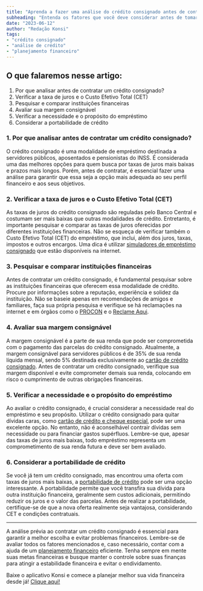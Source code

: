 ```yaml
---
title: "Aprenda a fazer uma análise do crédito consignado antes de contratar"
subheading: "Entenda os fatores que você deve considerar antes de tomar um empréstimo consignado e garanta a melhor escolha para o seu perfil financeiro."
date: "2023-06-12"
author: "Redação Konsi"
tags:
- "crédito consignado"
- "análise de crédito"
- "planejamento financeiro"
---
```


## O que falaremos nesse artigo:

1. Por que analisar antes de contratar um crédito consignado?
2. Verificar a taxa de juros e o Custo Efetivo Total (CET)
3. Pesquisar e comparar instituições financeiras
4. Avaliar sua margem consignável
5. Verificar a necessidade e o propósito do empréstimo
6. Considerar a portabilidade de crédito

### 1. Por que analisar antes de contratar um crédito consignado?

O crédito consignado é uma modalidade de empréstimo destinada a servidores públicos, aposentados e pensionistas do INSS. É considerada uma das melhores opções para quem busca por taxas de juros mais baixas e prazos mais longos. Porém, antes de contratar, é essencial fazer uma análise para garantir que essa seja a opção mais adequada ao seu perfil financeiro e aos seus objetivos.

### 2. Verificar a taxa de juros e o Custo Efetivo Total (CET)

As taxas de juros do crédito consignado são reguladas pelo Banco Central e costumam ser mais baixas que outras modalidades de crédito. Entretanto, é importante pesquisar e comparar as taxas de juros oferecidas por diferentes instituições financeiras. Não se esqueça de verificar também o Custo Efetivo Total (CET) do empréstimo, que inclui, além dos juros, taxas, impostos e outros encargos. Uma dica é utilizar [simuladores de empréstimo consignado](https://www.konsi.com.br/postagens/simulacao-emprestimo-consignado) que estão disponíveis na internet.

### 3. Pesquisar e comparar instituições financeiras

Antes de contratar um crédito consignado, é fundamental pesquisar sobre as instituições financeiras que oferecem essa modalidade de crédito. Procure por informações sobre a reputação, experiência e solidez da instituição. Não se baseie apenas em recomendações de amigos e familiares, faça sua própria pesquisa e verifique se há reclamações na internet e em órgãos como o [PROCON](http://www.procon.sp.gov.br/) e o [Reclame Aqui](https://www.reclameaqui.com.br/).

### 4. Avaliar sua margem consignável

A margem consignável é a parte de sua renda que pode ser comprometida com o pagamento das parcelas do crédito consignado. Atualmente, a margem consignável para servidores públicos é de 35% de sua renda líquida mensal, sendo 5% destinada exclusivamente ao [cartão de crédito consignado](https://www.konsi.com.br/postagens/6-vantagens-do-cartao-de-credito-consignado). Antes de contratar um crédito consignado, verifique sua margem disponível e evite comprometer demais sua renda, colocando em risco o cumprimento de outras obrigações financeiras.

### 5. Verificar a necessidade e o propósito do empréstimo

Ao avaliar o crédito consignado, é crucial considerar a necessidade real do empréstimo e seu propósito. Utilizar o crédito consignado para quitar dívidas caras, como [cartão de crédito e cheque especial](https://www.konsi.com.br/postagens/como-sair-do-cheque-especial-como-servidor-publico-estrategias-eficientes), pode ser uma excelente opção. No entanto, não é aconselhável contrair dívidas sem necessidade ou para financiar gastos supérfluos. Lembre-se que, apesar das taxas de juros mais baixas, todo empréstimo representa um comprometimento de sua renda futura e deve ser bem avaliado.

### 6. Considerar a portabilidade de crédito

Se você já tem um crédito consignado, mas encontrou uma oferta com taxas de juros mais baixas, a [portabilidade de crédito](https://www.konsi.com.br/postagens/benefcios-da-portabilidade-de-credito-consignado-para-servidores-publicos) pode ser uma opção interessante. A portabilidade permite que você transfira sua dívida para outra instituição financeira, geralmente sem custos adicionais, permitindo reduzir os juros e o valor das parcelas. Antes de realizar a portabilidade, certifique-se de que a nova oferta realmente seja vantajosa, considerando CET e condições contratuais.

---

A análise prévia ao contratar um crédito consignado é essencial para garantir a melhor escolha e evitar problemas financeiros. Lembre-se de avaliar todos os fatores mencionados e, caso necessário, contar com a ajuda de um [planejamento financeiro](https://www.konsi.com.br/postagens/a-importncia-do-planejamento-financeiro-durante-e-aps-a-pandemia-guia-para-servidores-publicos) eficiente. Tenha sempre em mente suas metas financeiras e busque manter o controle sobre suas finanças para atingir a estabilidade financeira e evitar o endividamento.

Baixe o aplicativo Konsi e comece a planejar melhor sua vida financeira desde já! [Clique aqui!](https://www.konsi.com.br/download)